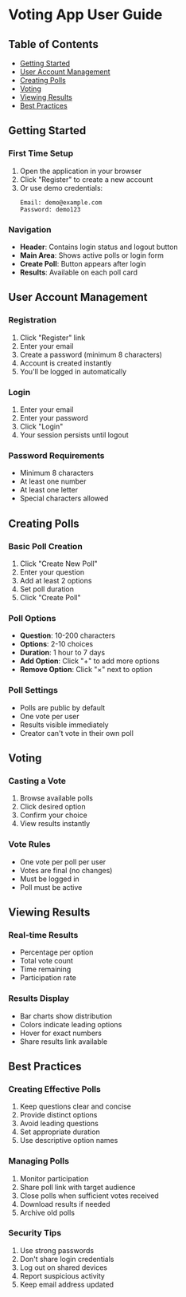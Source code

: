 # Voting App User Guide

## Table of Contents
- [Getting Started](#getting-started)
- [User Account Management](#user-account-management)
- [Creating Polls](#creating-polls)
- [Voting](#voting)
- [Viewing Results](#viewing-results)
- [Best Practices](#best-practices)

## Getting Started

### First Time Setup
1. Open the application in your browser
2. Click "Register" to create a new account
3. Or use demo credentials:
   ```
   Email: demo@example.com
   Password: demo123
   ```

### Navigation
- **Header**: Contains login status and logout button
- **Main Area**: Shows active polls or login form
- **Create Poll**: Button appears after login
- **Results**: Available on each poll card

## User Account Management

### Registration
1. Click "Register" link
2. Enter your email
3. Create a password (minimum 8 characters)
4. Account is created instantly
5. You'll be logged in automatically

### Login
1. Enter your email
2. Enter your password
3. Click "Login"
4. Your session persists until logout

### Password Requirements
- Minimum 8 characters
- At least one number
- At least one letter
- Special characters allowed

## Creating Polls

### Basic Poll Creation
1. Click "Create New Poll"
2. Enter your question
3. Add at least 2 options
4. Set poll duration
5. Click "Create Poll"

### Poll Options
- **Question**: 10-200 characters
- **Options**: 2-10 choices
- **Duration**: 1 hour to 7 days
- **Add Option**: Click "+" to add more options
- **Remove Option**: Click "×" next to option

### Poll Settings
- Polls are public by default
- One vote per user
- Results visible immediately
- Creator can't vote in their own poll

## Voting

### Casting a Vote
1. Browse available polls
2. Click desired option
3. Confirm your choice
4. View results instantly

### Vote Rules
- One vote per poll per user
- Votes are final (no changes)
- Must be logged in
- Poll must be active

## Viewing Results

### Real-time Results
- Percentage per option
- Total vote count
- Time remaining
- Participation rate

### Results Display
- Bar charts show distribution
- Colors indicate leading options
- Hover for exact numbers
- Share results link available

## Best Practices

### Creating Effective Polls
1. Keep questions clear and concise
2. Provide distinct options
3. Avoid leading questions
4. Set appropriate duration
5. Use descriptive option names

### Managing Polls
1. Monitor participation
2. Share poll link with target audience
3. Close polls when sufficient votes received
4. Download results if needed
5. Archive old polls

### Security Tips
1. Use strong passwords
2. Don't share login credentials
3. Log out on shared devices
4. Report suspicious activity
5. Keep email address updated

